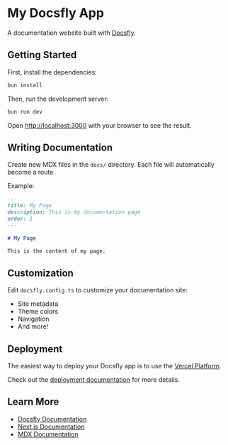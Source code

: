 # My Docsfly App

A documentation website built with [Docsfly](https://github.com/usedocsfly/docsfly).

## Getting Started

First, install the dependencies:

```bash
bun install
```

Then, run the development server:

```bash
bun run dev
```

Open [http://localhost:3000](http://localhost:3000) with your browser to see the result.

## Writing Documentation

Create new MDX files in the `docs/` directory. Each file will automatically become a route.

Example:

```markdown
---
title: My Page
description: This is my documentation page
order: 1
---

# My Page

This is the content of my page.
```

## Customization

Edit `docsfly.config.ts` to customize your documentation site:

- Site metadata
- Theme colors
- Navigation
- And more!

## Deployment

The easiest way to deploy your Docsfly app is to use the [Vercel Platform](https://vercel.com/new).

Check out the [deployment documentation](https://nextjs.org/docs/deployment) for more details.

## Learn More

- [Docsfly Documentation](https://docsfly.rai.bio)
- [Next.js Documentation](https://nextjs.org/docs)
- [MDX Documentation](https://mdxjs.com/)